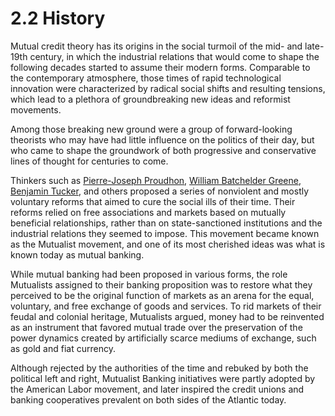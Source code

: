 # 2.2 History

Mutual credit theory has its origins in the social turmoil of the mid- and late-19th century, in which the industrial relations that would come to shape the following decades started to assume their modern forms. Comparable to the contemporary atmosphere, those times of rapid technological innovation were characterized by radical social shifts and resulting tensions, which lead to a plethora of groundbreaking new ideas and reformist movements.

Among those breaking new ground were a group of forward-looking theorists who may have had little influence on the politics of their day, but who came to shape the groundwork of both progressive and conservative lines of thought for centuries to come.

Thinkers such as [Pierre-Joseph Proudhon](https://en.wikipedia.org/wiki/Pierre-Joseph\_Proudhon), [William Batchelder Greene](https://en.wikipedia.org/wiki/William\_Batchelder\_Greene), [Benjamin Tucker](https://en.wikipedia.org/wiki/Benjamin\_Tucker#Money\_and\_banking\_monopoly), and others proposed a series of nonviolent and mostly voluntary reforms that aimed to cure the social ills of their time. Their reforms relied on free associations and markets based on mutually beneficial relationships, rather than on state-sanctioned institutions and the industrial relations they seemed to impose. This movement became known as the Mutualist movement, and one of its most cherished ideas was what is known today as mutual banking.

While mutual banking had been proposed in various forms, the role Mutualists assigned to their banking proposition was to restore what they perceived to be the original function of markets as an arena for the equal, voluntary, and free exchange of goods and services. To rid markets of their feudal and colonial heritage, Mutualists argued, money had to be reinvented as an instrument that favored mutual trade over the preservation of the power dynamics created by artificially scarce mediums of exchange, such as gold and fiat currency.

Although rejected by the authorities of the time and rebuked by both the political left and right, Mutualist Banking initiatives were partly adopted by the American Labor movement, and later inspired the credit unions and banking cooperatives prevalent on both sides of the Atlantic today.
